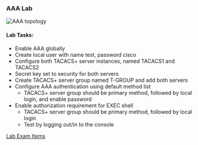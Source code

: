 ### AAA Lab

![AAA topology](https://github.com/tech-zero/encor-study/blob/main/images/aaa.png?raw=true)

#### Lab Tasks:
- Enable AAA globally
- Create local user with name test, password cisco
- Configure both TACACS+ server instances, named TACACS1 and TACACS2
- Secret key set to security for both servers
- Create TACACS+ server group named T-GROUP and add both servers
- Configure AAA authentication using default method list
  - TACACS+ server group should be primary method, followed by local login, and enable password
- Enable authorization requirement for EXEC shell
  - TACACS+ server group should be primary method, followed by local login
  - Test by logging out/in to the console

[Lab Exam Items](../)
